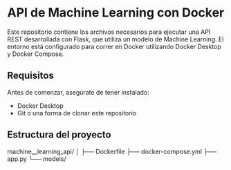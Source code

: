 # API de Machine Learning con Docker

Este repositorio contiene los archivos necesarios para ejecutar una API REST desarrollada con Flask, que utiliza un modelo de Machine Learning. El entorno está configurado para correr en Docker utilizando Docker Desktop y Docker Compose.

## Requisitos

Antes de comenzar, asegúrate de tener instalado:

- Docker Desktop
- Git o una forma de clonar este repositorio

## Estructura del proyecto

machine__learning_api/
│
├── Dockerfile
├── docker-compose.yml
├── app.py
└── models/
